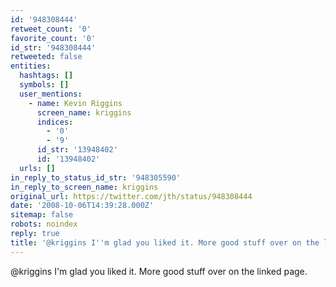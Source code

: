 ```yaml
---
id: '948308444'
retweet_count: '0'
favorite_count: '0'
id_str: '948308444'
retweeted: false
entities:
  hashtags: []
  symbols: []
  user_mentions:
    - name: Kevin Riggins
      screen_name: kriggins
      indices:
        - '0'
        - '9'
      id_str: '13948402'
      id: '13948402'
  urls: []
in_reply_to_status_id_str: '948305590'
in_reply_to_screen_name: kriggins
original_url: https://twitter.com/jth/status/948308444
date: '2008-10-06T14:39:28.000Z'
sitemap: false
robots: noindex
reply: true
title: '@kriggins I''m glad you liked it. More good stuff over on the linked page.'
---
```


@kriggins I'm glad you liked it. More good stuff over on the linked page.